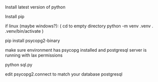 Install latest version of python

Install pip

if linux (maybe windows?):
(
cd to empty directory
python -m venv .venv
. .venv/bin/activate
)

pip install psycopg2-binary

make sure environment has psycopg installed and postgresql server is running with lax permissions

python sql.py

edit psycopg2.connect to match your database postgresql
